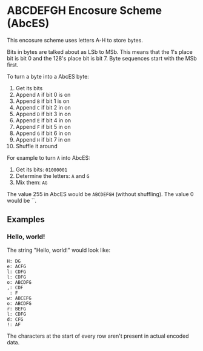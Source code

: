 # ABCDEFGH Encosure Scheme (AbcES)

This encosure scheme uses letters A-H to store bytes.

Bits in bytes are talked about as LSb to MSb.
This means that the 1's place bit is bit 0 and the 128's place bit is bit 7.
Byte sequences start with the MSb first.

To turn a byte into a AbcES byte:
1. Get its bits
2. Append `A` if bit 0 is on
3. Append `B` if bit 1 is on
4. Append `C` if bit 2 in on
5. Append `D` if bit 3 in on
6. Append `E` if bit 4 in on
7. Append `F` if bit 5 in on
8. Append `G` if bit 6 in on
9. Append `H` if bit 7 in on
10. Shuffle it around

For example to turn `A` into AbcES:
1. Get its bits: `01000001`
2. Determine the letters: `A` and `G`
3. Mix them: `AG`

The value 255 in AbcES would be `ABCDEFGH` (without shuffling).
The value 0 would be ``.

## Examples

### Hello, world!

The string "Hello, world!" would look like:
```
H: DG
e: ACFG
l: CDFG
l: CDFG
o: ABCDFG
,: CDF
 : F
w: ABCEFG
o: ABCDFG
r: BEFG
l: CDFG
d: CFG
!: AF
```

The characters at the start of every row aren't present in actual encoded data.

